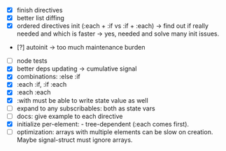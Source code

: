 * [x] finish directives
* [x] better list diffing
* [x] ordered directives init (:each + :if vs :if + :each) -> find out if really needed and which is faster
  -> yes, needed and solve many init issues.
* [?] autoinit -> too much maintenance burden
* [ ] node tests
* [x] better deps updating -> cumulative signal
* [x] combinations: :else :if
* [x] :each :if, :if :each
* [x] :each :each
* [x] :with must be able to write state value as well
* [ ] expand to any subscribables: both as state vars
* [ ] docs: give example to each directive
* [x] initialize per-element: <x :each><y :if></y><x> - tree-dependent (:each comes first).
* [ ] optimization: arrays with multiple elements can be slow on creation. Maybe signal-struct must ignore arrays.
